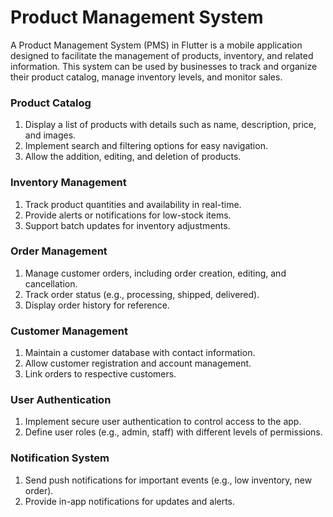 # Product Management System

A Product Management System (PMS) in Flutter is a mobile application designed to facilitate the management of products, inventory, and related information. This system can be used by businesses to track and organize their product catalog, manage inventory levels, and monitor sales.

### Product Catalog

1.  Display a list of products with details such as name, description, price, and images.
2.  Implement search and filtering options for easy navigation.
3.  Allow the addition, editing, and deletion of products.

### Inventory Management
1.  Track product quantities and availability in real-time.
2.  Provide alerts or notifications for low-stock items.
3.  Support batch updates for inventory adjustments.

### Order Management
1.  Manage customer orders, including order creation, editing, and cancellation.
2.  Track order status (e.g., processing, shipped, delivered).
3.  Display order history for reference.

### Customer Management
1.  Maintain a customer database with contact information.
2.  Allow customer registration and account management.
3.   Link orders to respective customers.

### User Authentication
1.  Implement secure user authentication to control access to the app.
2.  Define user roles (e.g., admin, staff) with different levels of permissions.

### Notification System

1.  Send push notifications for important events (e.g., low inventory, new order).
2.  Provide in-app notifications for updates and alerts.
